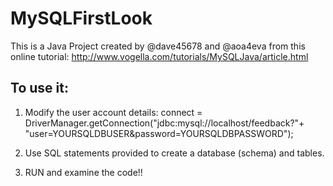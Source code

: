 # MySQLFirstLook

This is a Java Project created by @dave45678 and @aoa4eva from this online tutorial: 
http://www.vogella.com/tutorials/MySQLJava/article.html

To use it: 
----------
1. Modify the user account details: connect = DriverManager.getConnection("jdbc:mysql://localhost/feedback?"+ "user=YOURSQLDBUSER&password=YOURSQLDBPASSWORD");

2. Use SQL statements provided to create a database (schema) and tables. 

3. RUN and examine the code!! 



